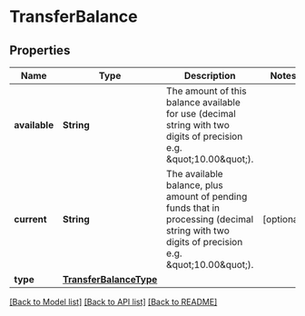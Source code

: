 # TransferBalance

## Properties
Name | Type | Description | Notes
------------ | ------------- | ------------- | -------------
**available** | **String** | The amount of this balance available for use (decimal string with two digits of precision e.g. \&quot;10.00\&quot;). | 
**current** | **String** | The available balance, plus amount of pending funds that in processing (decimal string with two digits of precision e.g. \&quot;10.00\&quot;). | [optional] 
**type** | [**TransferBalanceType**](TransferBalanceType.md) |  | 

[[Back to Model list]](../README.md#documentation-for-models) [[Back to API list]](../README.md#documentation-for-api-endpoints) [[Back to README]](../README.md)



